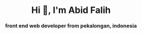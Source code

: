 <h1 align="center">Hi 👋, I'm Abid Falih</h1>
<h3 align="center">front end web developer from pekalongan, indonesia</h3>

